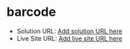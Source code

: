 # barcode
- Solution URL: [Add solution URL here](https://your-solution-url.com)
- Live Site URL: [Add live site URL here](https://nikhilkushwaha9877.github.io/barcode/)
